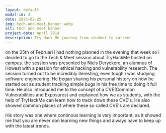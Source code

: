 ```yaml
---
layout: default
modal-id: 3
date: 2025-02-25
img: tech-and-meet-banner.webp
alt: tech and meet banner
project-date: April 2014
description: Try Hack Me journey from student to carreer
---
```


on the 25th of Februari i had nothing planned in the evening that week so i decided to go to the Tech & Meet session about TryHackMe hosted on campus.
the session was presented by Niels Deryckere, an alumnus of Howest with a passion for ethical hacking and vulnerability research.
The session turned out to be incredibly iteresting, even tough i was studying software engineering.
He began sharing his personal history on how he started out as student tracking simple bugs in his free time to doing it full time.
He also introduced me to the concept of a CVE(Common Vulnerabilities and Exposures) and explained how we as students, with the help of TryHackMe can learn how to track down these CVE's. He also showed common places of where these so called CVE's are declared.

His story was one where continous learning is very important, as it showed me that you are never don learning new things and always have to keep up with the latest trends.


